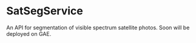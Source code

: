 # SatSegService
An API for segmentation of visible spectrum satellite photos.
Soon will be deployed on GAE.
